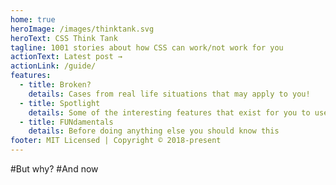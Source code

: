 ```yaml
---
home: true
heroImage: /images/thinktank.svg
heroText: CSS Think Tank
tagline: 1001 stories about how CSS can work/not work for you
actionText: Latest post →
actionLink: /guide/
features:
  - title: Broken?
    details: Cases from real life situations that may apply to you!
  - title: Spotlight
    details: Some of the interesting features that exist for you to use
  - title: FUNdamentals
    details: Before doing anything else you should know this
footer: MIT Licensed | Copyright © 2018-present
---
```


#But why?
<Memes />
#And now
